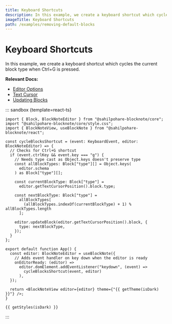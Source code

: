 ```yaml
---
title: Keyboard Shortcuts
description: In this example, we create a keyboard shortcut which cycles the current block type.
imageTitle: Keyboard Shortcuts
path: /examples/removing-default-blocks
---
```


<script setup>
import { useData } from 'vitepress';
import { getTheme, getStyles } from "../demoUtils";

const { isDark } = useData();
</script>

# Keyboard Shortcuts

In this example, we create a keyboard shortcut which cycles the current block type when Ctrl+G is pressed.

**Relevant Docs:**

- [Editor Options](/docs/editor#editor-options)
- [Text Cursor](/docs/cursor-selections#text-cursor)
- [Updating Blocks](/docs/manipulating-blocks#updating-blocks)

::: sandbox {template=react-ts}

```typescript-vue /App.tsx
import { Block, BlockNoteEditor } from "@sahilpohare-blocknote/core";
import "@sahilpohare-blocknote/core/style.css";
import { BlockNoteView, useBlockNote } from "@sahilpohare-blocknote/react";

const cycleBlocksShortcut = (event: KeyboardEvent, editor: BlockNoteEditor) => {
  // Checks for Ctrl+G shortcut
  if (event.ctrlKey && event.key === "g") {
    // Needs type cast as Object.keys doesn't preserve type
    const allBlockTypes: Block["type"][] = Object.keys(
      editor.schema
    ) as Block["type"][];

    const currentBlockType: Block["type"] =
      editor.getTextCursorPosition().block.type;

    const nextBlockType: Block["type"] =
      allBlockTypes[
        (allBlockTypes.indexOf(currentBlockType) + 1) % allBlockTypes.length
      ];

    editor.updateBlock(editor.getTextCursorPosition().block, {
      type: nextBlockType,
    });
  }
};

export default function App() {
  const editor: BlockNoteEditor = useBlockNote({
    // Adds event handler on key down when the editor is ready
    onEditorReady: (editor) =>
      editor.domElement.addEventListener("keydown", (event) =>
        cycleBlocksShortcut(event, editor)
      ),
  });

  return <BlockNoteView editor={editor} theme={"{{ getTheme(isDark) }}"} />;
}
```

```css-vue /styles.css [hidden]
{{ getStyles(isDark) }}
```

:::
